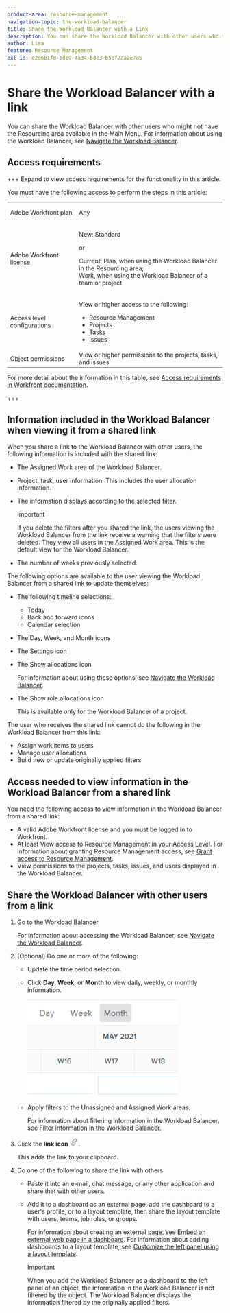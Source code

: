 ```yaml
---
product-area: resource-management
navigation-topic: the-workload-balancer
title: Share the Workload Balancer with a Link
description: You can share the Workload Balancer with other users who might not have the Resourcing area available to them. For information about using the Workload Balancer, see Navigate the Workload Balancer.
author: Lisa
feature: Resource Management
exl-id: e2d6b1f8-bdc9-4a34-bdc3-b56f7aa2e7a5
---
```

# Share the Workload Balancer with a link

You can share the Workload Balancer with other users who might not have the Resourcing area available in the Main Menu. For information about using the Workload Balancer, see [Navigate the Workload Balancer](../../resource-mgmt/workload-balancer/navigate-the-workload-balancer.md).

## Access requirements

+++ Expand to view access requirements for the functionality in this article.

You must have the following access to perform the steps in this article:

<table style="table-layout:auto"> 
 <col> 
 <col> 
 <tbody> 
  <tr> 
   <td role="rowheader">Adobe Workfront plan</td> 
   <td> <p>Any </p> </td> 
  </tr> 
  <tr> 
   <td role="rowheader">Adobe Workfront license</td> 
   <td><p>New: Standard</p>
       <p>or</p>
       <p>Current: Plan, when using the Workload Balancer in the Resourcing area;</br>
       Work, when using the Workload Balancer of a team or project</p></td>
  </tr>
  <tr> 
   <td role="rowheader">Access level configurations</td> 
   <td> <p>View or higher access to the following:</p> 
    <ul> 
     <li>Resource Management</li> 
     <li>Projects</li> 
     <li>Tasks</li> 
     <li>Issues</li> 
    </ul>
   </td> 
  </tr> 
  <tr> 
   <td role="rowheader">Object permissions</td> 
   <td>View or higher permissions to the projects, tasks, and issues</td> 
  </tr> 
 </tbody> 
</table>

For more detail about the information in this table, see [Access requirements in Workfront documentation](/help/quicksilver/administration-and-setup/add-users/access-levels-and-object-permissions/access-level-requirements-in-documentation.md).

+++

## Information included in the Workload Balancer when viewing it from a shared link

When you share a link to the Workload Balancer with other users, the following information is included with the shared link:

* The Assigned Work area of the Workload Balancer. 
* Project, task, user information. This includes the user allocation information. 
* The information displays according to the selected filter.

  >[!IMPORTANT]
  >
  >If you delete the filters after you shared the link, the users viewing the Workload Balancer from the link receive a warning that the filters were deleted. They view all users in the Assigned Work area. This is the default view for the Workload Balancer.

* The number of weeks previously selected.

The following options are available to the user viewing the Workload Balancer from a shared link to update themselves:

* The following timeline selections:

   * Today 
   * Back and forward icons
   * Calendar selection

* The Day, Week, and Month icons 
* The Settings icon
* The Show allocations icon

  For information about using these options, see [Navigate the Workload Balancer](../../resource-mgmt/workload-balancer/navigate-the-workload-balancer.md). 

* The Show role allocations icon

  This is available only for the Workload Balancer of a project.

The user who receives the shared link cannot do the following in the Workload Balancer from this link:

* Assign work items to users
* Manage user allocations
* Build new or update originally applied filters

## Access needed to view information in the Workload Balancer from a shared link

You need the following access to view information in the Workload Balancer from a shared link:

* A valid Adobe Workfront license and you must be logged in to Workfront. 
* At least View access to Resource Management in your Access Level. For information about granting Resource Management access, see [Grant access to Resource Management](../../administration-and-setup/add-users/configure-and-grant-access/grant-access-resource-management.md). 
* View permissions to the projects, tasks, issues, and users displayed in the Workload Balancer.

## Share the Workload Balancer with other users from a link

1. Go to the Workload Balancer

   For information about accessing the Workload Balancer, see [Navigate the Workload Balancer](../../resource-mgmt/workload-balancer/navigate-the-workload-balancer.md). 

1. (Optional) Do one or more of the following:

   * Update the time period selection.
   * Click **Day, Week**, or **Month** to view daily, weekly, or monthly information.

     ![](assets/month-icon-on-toolbar-selected-wb-350x226.png)

   * Apply filters to the Unassigned and Assigned Work areas.

     For information about filtering information in the Workload Balancer, see [Filter information in the Workload Balancer](../../resource-mgmt/workload-balancer/filter-information-workload-balancer.md).

1. Click the **link icon** ![Link icon](assets/wb-shearable-link-icon-small.png).

   This adds the link to your clipboard. 

1. Do one of the following to share the link with others:

   * Paste it into an e-mail, chat message, or any other application and share that with other users. 
   * Add it to a dashboard as an external page, add the dashboard to a user's profile, or to a layout template, then share the layout template with users, teams, job roles, or groups.

     For information about creating an external page, see [Embed an external web page in a dashboard](../../reports-and-dashboards/dashboards/creating-and-managing-dashboards/embed-external-web-page-dashboard.md). For information about adding dashboards to a layout template, see [Customize the left panel using a layout template](../../administration-and-setup/customize-workfront/use-layout-templates/customize-left-panel.md).

     >[!IMPORTANT]
     >
     >When you add the Workload Balancer as a dashboard to the left panel of an object, the information in the Workload Balancer is not filtered by the object. The Workload Balancer displays the information filtered by the originally applied filters.
